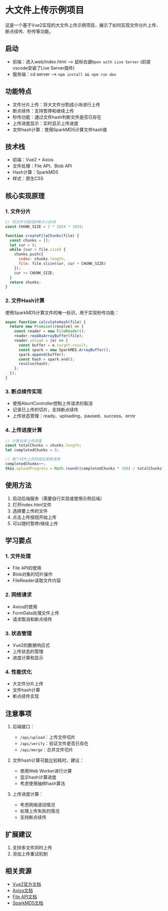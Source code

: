 # 大文件上传示例项目

这是一个基于Vue2实现的大文件上传示例项目，展示了如何实现文件分片上传、断点续传、秒传等功能。

## 启动

- 前端：进入web/index.html --> 鼠标右键`Open with Live Server` (前提vscode安装了Live Server插件)
- 服务端：cd server  --> `npm install && npm run dev`


## 功能特点

- 文件分片上传：将大文件分割成小块进行上传
- 断点续传：支持暂停和继续上传
- 秒传功能：通过文件hash判断文件是否已存在
- 上传进度显示：实时显示上传进度
- 文件hash计算：使用SparkMD5计算文件hash值

## 技术栈

- 前端：Vue2 + Axios
- 文件处理：File API、Blob API
- Hash计算：SparkMD5
- 样式：原生CSS

## 核心实现原理

### 1. 文件分片

```javascript
// 将文件分割成2MB大小的块
const CHUNK_SIZE = 2 * 1024 * 1024;

function createFileChunks(file) {
  const chunks = [];
  let cur = 0;
  while (cur < file.size) {
    chunks.push({
      index: chunks.length,
      file: file.slice(cur, cur + CHUNK_SIZE)
    });
    cur += CHUNK_SIZE;
  }
  return chunks;
}
```

### 2. 文件Hash计算

使用SparkMD5计算文件的唯一标识，用于实现秒传功能：

```javascript
async function calculateHash(file) {
  return new Promise((resolve) => {
    const reader = new FileReader();
    reader.readAsArrayBuffer(file);
    reader.onload = (e) => {
      const buffer = e.target.result;
      const spark = new SparkMD5.ArrayBuffer();
      spark.append(buffer);
      const hash = spark.end();
      resolve(hash);
    };
  });
}
```

### 3. 断点续传实现

- 使用AbortController控制上传请求的取消
- 记录已上传的切片，支持断点续传
- 上传状态管理：ready、uploading、paused、success、error

### 4. 上传进度计算

```javascript
// 计算总体上传进度
const totalChunks = chunks.length;
let completedChunks = 0;

// 每个切片上传完成后更新进度
completedChunks++;
this.uploadProgress = Math.round((completedChunks * 100) / totalChunks);
```

## 使用方法

1. 启动后端服务（需要自行实现或使用示例后端）
2. 打开index.html文件
3. 选择要上传的文件
4. 点击上传按钮开始上传
5. 可以随时暂停/继续上传

## 学习要点

### 1. 文件处理
- File API的使用
- Blob对象的切片操作
- FileReader读取文件内容

### 2. 网络请求
- Axios的使用
- FormData处理文件上传
- 请求取消和断点续传

### 3. 状态管理
- Vue2的数据响应式
- 上传状态的管理
- 进度计算和显示

### 4. 性能优化
- 大文件分片上传
- 文件hash计算
- 断点续传实现

## 注意事项

1. 后端接口：
   - `/api/upload`：上传文件切片
   - `/api/verify`：验证文件是否已存在
   - `/api/merge`：合并文件切片

2. 文件hash计算可能比较耗时，建议：
   - 使用Web Worker进行计算
   - 显示hash计算进度
   - 考虑使用抽样hash算法

3. 上传进度计算：
   - 考虑网络波动情况
   - 处理上传失败的情况
   - 支持断点续传

## 扩展建议

1. 支持多文件同时上传
2. 添加上传重试机制

## 相关资源

- [Vue2官方文档](https://v2.vuejs.org/)
- [Axios文档](https://axios-http.com/)
- [File API文档](https://developer.mozilla.org/zh-CN/docs/Web/API/File)
- [SparkMD5文档](https://github.com/satazor/js-spark-md5) 
